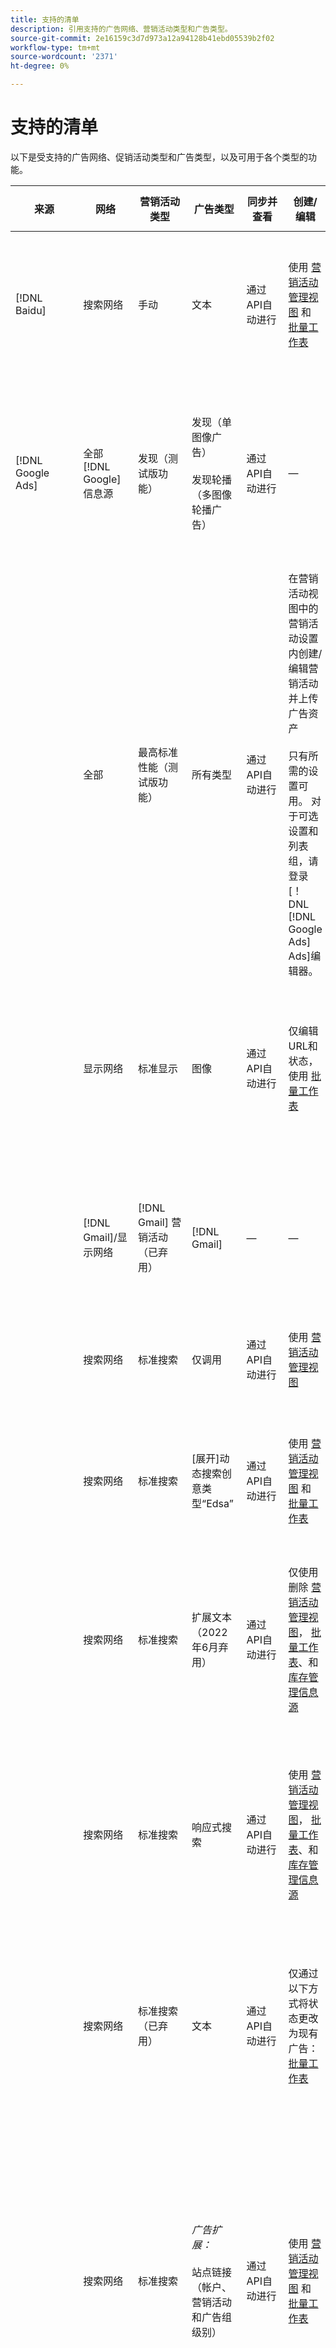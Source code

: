```yaml
---
title: 支持的清单
description: 引用支持的广告网络、营销活动类型和广告类型。
source-git-commit: 2e16159c3d7d973a12a94128b41ebd05539b2f02
workflow-type: tm+mt
source-wordcount: '2371'
ht-degree: 0%

---
```


# 支持的清单

以下是受支持的广告网络、促销活动类型和广告类型，以及可用于各个类型的功能。

| 来源 | 网络 | 营销活动类型 | 广告类型 | 同步并查看 | 创建/编辑 | Track[^1] | 优化 | 报告[^2] | Adobe Analytics支持[^3] |
|----|----|----|----|----|----|----|----|----|----|
| [!DNL Baidu] | 搜索网络 | 手动 | 文本 | 通过API自动进行 | 使用 [营销活动管理视图](/help/search-social-commerce/campaign-management/campaigns/campaign-management-options.md) 和 [批量工作表](/help/search-social-commerce/campaign-management/bulksheets/bulksheet-about.md) | 是 | 仅具有手动CPC竞价策略的促销活动 | 广告级别的数据 | Analytics数据到搜索、社交和商务<br><br>从搜索、社交和商务到Analytics的广告级别数据 |
| [!DNL Google Ads] | 全部 [!DNL Google] 信息源 | 发现（测试版功能） | 发现（单图像广告）<br><br>发现轮播（多图像轮播广告） | 通过API自动进行 | — | 是 | 仅在混合项目组合中<br><br>竞价和竞价策略目标与促销活动预算一起在促销活动级别设置（适用于优化类型）。 | 广告级别的数据 | 搜索、社交和商务的广告级别数据(使用升级的 [s_kwcid跟踪代码](/help/search-social-commerce/tracking/skwcid-tracking-parameter.md)[^4]<br><br>从搜索、社交和商务到Analytics的广告级别数据 |
|  | 全部 | 最高标准性能（测试版功能） | 所有类型 | 通过API自动进行 | 在营销活动视图中的营销活动设置内创建/编辑营销活动并上传广告资产<br><br>只有所需的设置可用。 对于可选设置和列表组，请登录[！DNL [!DNL Google Ads] Ads]编辑器。 | 是 | 仅在混合项目组合中<br><br>竞价策略目标与促销活动预算一起在促销活动级别设置。 | 营销活动级别的数据<br><br>列表组的数据不可用，并且广告网络不提供广告级别的数据。 | Analytics数据到搜索、社交和商务<br><br>从搜索、社交和商务到Analytics的促销活动级别数据。 需要升级 [s_kwcid跟踪代码](/help/search-social-commerce/tracking/skwcid-tracking-parameter.md). |
|  | 显示网络 | 标准显示 | 图像 | 通过API自动进行 | 仅编辑URL和状态，使用 [批量工作表](/help/search-social-commerce/campaign-management/bulksheets/bulksheet-about.md) | 是，当您手动将点击跟踪标记添加到广告网络中的跟踪模板时 | — | 广告级别的数据，但没有显示到达数据 | Analytics数据到搜索、社交和商务<br><br>从搜索、社交和商务到Analytics的广告级别数据，但没有浏览转化数据 |
|  | [!DNL Gmail]/显示网络 | [!DNL Gmail] 营销活动（已弃用） | [!DNL Gmail] | — | — | — | — | 仅旧版促销活动级别数据 | 旧版Analytics数据对应到搜索、社交和商务<br>从搜索、社交和商务到Analytics的旧版促销活动级别数据 |
|  | 搜索网络 | 标准搜索 | 仅调用 | 通过API自动进行 | 使用 [营销活动管理视图](/help/search-social-commerce/campaign-management/campaigns/campaign-management-options.md) | 是，使用帐户级别的登陆页面后缀和跟踪模板，或者通过在[！DNL]中的广告级别手动添加它们 [!DNL Google Ads] Ads]管理器 | — | 仅广告组级别的展示次数和来自广告网络的点击次数；无收入 | — |
|  | 搜索网络 | 标准搜索 | \[展开\]动态搜索创意类型“Edsa” | 通过API自动进行 | 使用 [营销活动管理视图](/help/search-social-commerce/campaign-management/campaigns/campaign-management-options.md) 和 [批量工作表](/help/search-social-commerce/campaign-management/bulksheets/bulksheet-about.md) | 是 | 是<br><br>对于广告组（当营销活动指定网站域时）；否则，适用于动态搜索目标。 | 营销活动和广告组级别的数据<br><br>广告网络不提供广告级别的数据。 | Analytics数据到搜索、社交和商务促销活动级别和广告组级别的数据，从搜索、社交和商务级别到Analytics级别 |
|  | 搜索网络 | 标准搜索 | 扩展文本（2022年6月弃用） | 通过API自动进行 | 仅使用删除 [营销活动管理视图](/help/search-social-commerce/campaign-management/campaigns/campaign-management-options.md)， [批量工作表](/help/search-social-commerce/campaign-management/bulksheets/bulksheet-about.md)、和 [库存管理信息源](/help/search-social-commerce/campaign-management/inventory-feeds/inventory-feeds-about.md) | 是 | — | 广告级别的数据 | Analytics数据到搜索、社交和商务<br><br>从搜索、社交和商务到Analytics的广告级别数据 |
|  | 搜索网络 | 标准搜索 | 响应式搜索 | 通过API自动进行 | 使用 [营销活动管理视图](/help/search-social-commerce/campaign-management/campaigns/campaign-management-options.md)， [批量工作表](/help/search-social-commerce/campaign-management/bulksheets/bulksheet-about.md)、和 [库存管理信息源](/help/search-social-commerce/campaign-management/inventory-feeds/inventory-feeds-about.md) | 是 | 是 | 所有可用广告元素的广告级别数据<br><br><b>注意：</b> [！DNL [!DNL Google Ads] 广告]在其本机编辑器之外不提供有关显示为广告的文本组合的数据。 有关每个文本组合报表的更多信息，请参阅 [[!DNL [!DNL Google Ads] Ads] 文档](https://support.google.com/google-ads/answer/7684791). | Analytics数据到搜索、社交和商务<br><br>从搜索、社交和商务到Analytics的广告级别数据 |
|  | 搜索网络 | 标准搜索（已弃用） | 文本 | 通过API自动进行 | 仅通过以下方式将状态更改为现有广告： [批量工作表](/help/search-social-commerce/campaign-management/bulksheets/bulksheet-about.md) | 是 | 是 | 广告级别的数据 | Analytics数据到搜索、社交和商务<br><br>从搜索、社交和商务到Analytics的广告级别数据 |
|  | 搜索网络 | 标准搜索 | <i>广告扩展：</i><br><br>站点链接（帐户、营销活动和广告组级别） | 通过API自动进行 | 使用 [营销活动管理视图](/help/search-social-commerce/campaign-management/campaigns/campaign-management-options.md) 和 [批量工作表](/help/search-social-commerce/campaign-management/bulksheets/bulksheet-about.md) | —<br><br>站点链接有一个“跟踪模板”字段，但“搜索”、“Social”和“Commerce”会将点击次数和生成的转化映射到关联的关键字，而不是单个站点链接。 |  — 搜索、社交和商务不会针对站点链接进行优化。 相反，它会优化与包含站点链接的广告关联的关键字。 | —<br><br>相关关键字的数据可用。 In [!DNL Google Ads]，您可以在以下位置查看站点链接级别的性能数据： [!DNL Campaigns] 选项卡> [!DNL Ad Extensions] 选项卡。<br><br>要查看点击站点链接导致哪些个体转化，请生成 [交易报告](/help/search-social-commerce/reports/management/basic-advanced/transaction-report.md). 此 [!UICONTROL Link Type] sitelink的列值为sl：&lt;sitelink text=&quot;&quot;></code>，如sl：See Current Offers。 | 仅关联的关键字的数据从Search、Social和Commerce到Analytics |
|  | 搜索网络 | 标准搜索 | <i>其他广告扩展：</i><br><br>标注扩展<br><br>位置扩展<br><br>电话分机 | 通过API自动进行 | 使用 [营销活动管理视图](/help/search-social-commerce/campaign-management/campaigns/campaign-management-options.md) | —<br><br>站点链接有一个“跟踪模板”字段，但“搜索”、“Social”和“Commerce”会将点击次数和生成的转化映射到关联的关键字，而不是单个站点链接。<br><br>其他类型的广告扩展没有要跟踪的URL，Search、Social和Commerce无法将转化数据映射到它们。 | — | —<br><br>[!DNL Google Ads] 将广告扩展的点击映射到与包含扩展的广告关联的关键字。<br><br>Search、Social和Commerce中没有扩展级别的成本或点击数据。 In [!DNL Google Ads]中，您可以看到成本，然后单击上的扩展级别的数据 [!DNL Campaigns] 选项卡> [!DNL Ad Extensions] 选项卡。<br><br>要查看点击站点链接导致哪些个体转化，请生成 [交易报告](/help/search-social-commerce/reports/management/basic-advanced/transaction-report.md). 此 [!UICONTROL Link Type] sitelink的列为sl：&lt;sitelink text=&quot;&quot;></code>，如sl：See Current Offers。 | 仅关联的关键字的数据从Search、Social和Commerce到Analytics |
|  | 购物网络 | 标准购物 | 产品购物（创意类型“产品”） | 通过API自动进行 | 系统会自动为广告组中的产品组生成广告副本。 仅使用编辑广告状态 [批量工作表](/help/search-social-commerce/campaign-management/bulksheets/bulksheet-about.md) 和 [库存管理信息源](/help/search-social-commerce/campaign-management/inventory-feeds/inventory-feeds-about.md)<br><br>您可以使用创建父营销活动、广告组和产品组，并仅编辑其状态 [营销活动管理视图](/help/search-social-commerce/campaign-management/campaigns/campaign-management-options.md)， [批量工作表](/help/search-social-commerce/campaign-management/bulksheets/bulksheet-about.md) 和 [库存管理信息源](/help/search-social-commerce/campaign-management/inventory-feeds/inventory-feeds-about.md). | 是，当您手动将点击跟踪标记添加到广告网络中的跟踪模板时 | 是 | 营销活动、广告组和产品组级别的数据 [!DNL Google Ads] 不提供购物营销活动的广告级效果数据。 | Analytics数据到搜索、社交和商务<br><br>从搜索、社交和商务到Analytics的促销活动、广告组和产品组级别的数据 |
|  | [!DNL YouTube] | 视频 | 视频 | 需要 [选择加入](/help/search-social-commerce/tools/sync-inventory.md)；仅通过API基本广告详细信息，不带缩略图 | — | 是，当您手动将点击跟踪标记添加到广告网络中的跟踪模板时 | 促销活动与 [!UICONTROL Maximize Conversions] 仅混合项目组合中的竞价策略混合项目组合必须仅包含 [!DNL YouTube] 营销活动。 | 营销活动和广告组级别的数据<br><br>广告网络不提供广告级别的数据。 | Analytics数据到搜索、社交和商务<br><br>从搜索、社交和商务到Analytics的促销活动和广告组级别数据 |
| [!DNL Microsoft Advertising] | 受众网络 | 受众营销活动类型：<br><br>“受众（图像）”和“受众（馈送）”) | 响应式<br><br>仅包括基于图像的广告和基于产品馈送的广告，适用于受众网络 | 通过API自动进行 | 使用 [营销活动管理视图](/help/search-social-commerce/campaign-management/campaigns/campaign-management-options.md) 和 [批量工作表](/help/search-social-commerce/campaign-management/bulksheets/bulksheet-about.md) | 是 | 是增强CPC (eCPC)促销活动<br><br>不适用于CPM活动 | 广告级别的数据 | Analytics数据到搜索、社交和商务<br><br>从搜索、社交和商务到Analytics的广告级别数据 |
|  | 受众网络 | 搜索 | 使用&quot;[!DNL Prefer Audience Ad Format]已选择“ | 通过API自动进行 | 使用 [营销活动管理视图](/help/search-social-commerce/campaign-management/campaigns/campaign-management-options.md)<br><br>不支持图像和扩展 | 是 | 是 | 广告级别的数据 | Analytics数据到搜索、社交和商务<br><br>从搜索、社交和商务到Analytics的广告级别数据 |
|  | 搜索网络 | 搜索 | \[展开\]动态搜索 | 通过API自动进行 | 使用 [营销活动管理视图](/help/search-social-commerce/campaign-management/campaigns/campaign-management-options.md) 和 [批量工作表](/help/search-social-commerce/campaign-management/bulksheets/bulksheet-about.md) | 是 | 是 | 广告级别的数据 | Analytics数据到搜索、社交和商务<br><br>从搜索、社交和商务到Analytics的广告级别数据 |
|  | 搜索网络 | 搜索 | 扩展文本（2023年2月弃用） | 通过API自动进行 | 仅使用编辑现有广告的状态 [营销活动管理视图](/help/search-social-commerce/campaign-management/campaigns/campaign-management-options.md)， [批量工作表](/help/search-social-commerce/campaign-management/bulksheets/bulksheet-about.md)、和 [库存管理信息源](/help/search-social-commerce/campaign-management/inventory-feeds/inventory-feeds-about.md) | 是 | 是 | 广告级别的数据 | Analytics数据到搜索、社交和商务<br><br>从搜索、社交和商务到Analytics的广告级别数据 |
|  | 搜索网络 | 搜索 | 多媒体 | 通过API自动进行 | 使用 [营销活动管理视图](/help/search-social-commerce/campaign-management/campaigns/campaign-management-options.md). 编辑中仅对状态和URL的支持 [批量工作表](/help/search-social-commerce/campaign-management/bulksheets/bulksheet-about.md) | 是 | 是 | 广告级别的数据 | Analytics数据到搜索、社交和商务<br><br>从搜索、社交和商务到Analytics的广告级别数据 |
|  | 搜索网络 | 搜索 | 响应式搜索 | 通过API自动进行 | 使用 [营销活动管理视图](/help/search-social-commerce/campaign-management/campaigns/campaign-management-options.md)， [批量工作表](/help/search-social-commerce/campaign-management/bulksheets/bulksheet-about.md)、和 [库存管理信息源](/help/search-social-commerce/campaign-management/inventory-feeds/inventory-feeds-about.md) | 是 | 是 | 广告级别的数据 | Analytics数据到搜索、社交和商务<br><br>从搜索、社交和商务到Analytics的广告级别数据 |
|  | 搜索网络 | 搜索 | 标准文本（2017年弃用） | 通过API自动进行 | 仅编辑，使用 [营销活动管理视图](/help/search-social-commerce/campaign-management/campaigns/campaign-management-options.md) 和 [批量工作表](/help/search-social-commerce/campaign-management/bulksheets/bulksheet-about.md) | 是 | 是 | 广告级别的数据 | Analytics数据到搜索、社交和商务<br><br>从搜索、社交和商务到Analytics的广告级别数据 |
|  | 搜索网络 | 标准搜索 | <i>广告扩展：</i><br><br>站点链接（营销活动级别） | 通过API自动进行 | 使用 [营销活动管理视图](/help/search-social-commerce/campaign-management/campaigns/campaign-management-options.md) 和 [批量工作表](/help/search-social-commerce/campaign-management/bulksheets/bulksheet-about.md) | —<br><br>营销活动级别的站点链接具有&quot;[!UICONTROL Tracking Template]”字段，但“搜索”、“Social”和“Commerce”会将点击次数和生成的转化映射到关联的关键字，而不是单个Sitelink。 | —<br><br>搜索、社交和商务不会针对站点链接进行优化。 相反，它会优化与包含站点链接的广告关联的关键字。 | —<br><br>相关关键字的数据可用。 对于站点链接级别的性能数据，请使用 [!DNL Microsoft Advertising] 广告编辑器。<br><br>要查看点击站点链接导致哪些个体转化，请生成 [交易报告](/help/search-social-commerce/reports/management/basic-advanced/transaction-report.md)报告。 此 [!UICONTROL Link Type] sitelink的列为sl：&lt;sitelink text=&quot;&quot;></code>，如sl：See Current Offers。 | 仅关联的关键字的数据从Search、Social和Commerce到Analytics |
|  | 购物网络 | 标准购物 | 产品 | 通过API自动进行 | 促销行仅使用 [营销活动管理视图](/help/search-social-commerce/campaign-management/campaigns/campaign-management-options.md) 和 [批量工作表](/help/search-social-commerce/campaign-management/bulksheets/bulksheet-about.md)；广告会自动生成。 您可以使用创建父营销活动、广告组和产品组 [营销活动管理视图](/help/search-social-commerce/campaign-management/campaigns/campaign-management-options.md)， [批量工作表](/help/search-social-commerce/campaign-management/bulksheets/bulksheet-about.md)、和 [库存管理信息源](/help/search-social-commerce/campaign-management/inventory-feeds/inventory-feeds-about.md). | 是，当您手动将点击跟踪标记添加到广告网络中的跟踪模板时 | 是 | 广告级别的数据<br><br>要查看点击购物广告产生了哪些个人转化，请生成 [交易报告](/help/search-social-commerce/reports/management/basic-advanced/transaction-report.md)； [!UICONTROL Link Type] 产品清单的列为 `pla:&lt;product ID&gt;`，如pla：8525822。 | Analytics数据到搜索、社交和商务<br><br>从搜索、社交和商务到Analytics的广告级别数据 |
|  | 购物：智能购物 | 智能购物（搜索、社交和商务中的Beta版功能） | 产品 | 默认通过API自动进行，但可以 [已选择退出](/help/search-social-commerce/tools/sync-inventory.md) | — | 是，当您手动将点击跟踪标记添加到广告网络中的跟踪模板时 | 搜索促销活动 [!UICONTROL Maximize Conversion Value] 和 [!UICONTROL tROAS] 仅混合项目组合中的竞价策略<br><br>目标必须仅包括 [!DNL Adobe] 量度，并且您必须支持将搜索、社交和商务目标上传到 [!DNL Microsoft Advertising]. | 广告级别的数据<br><br>要查看点击购物广告产生了哪些个人转化，请生成 [交易报告](/help/search-social-commerce/reports/management/basic-advanced/transaction-report.md)； [!UICONTROL Link Type] 产品清单的列为 `pla:&lt;product ID&gt;`，如pla：8525822。 | Analytics数据到搜索、社交和商务<br><br>从搜索、社交和商务到Analytics的广告级别数据 |
| [!DNL Naver] | 搜索网络 | 网站 | 文本 | —<br><br>无同步，但您可以手动复制帐户结构并上传每日流量量度，以便报告和转化归因<br><br>参见“[实施 [!DNL Naver] 仅跟踪帐户](/help/search-social-commerce/campaign-management/naver-tracking-only-account-implement.md).” | —<br><br>您可以使用手动复制/编辑帐户结构 [批量工作表模板](/help/search-social-commerce/campaign-management/bulksheets/bulksheet-about.md). | 是，当您将点击跟踪标记添加到广告网络内的关键词设置时 | —<br><br>不投标 | 广告级别的数据 | 将Analytics数据与Search、Social和Commerce进行比较，反之亦然 |
| [!DNL Pinterest] （同步支持已于2022年结束） | 搜索网络 | 仅具有搜索投放位置的流量营销活动和具有关键词定位的广告组 | 提升的图钉 | —<br><br>截至2022年7月21日的旧版帐户信息以只读形式提供。 | — | — | — | 旧版广告级别的展示次数和来自Pinterest的点击次数，但没有收入，该时间已同步到2022年7月21日。 | 将Analytics数据与Search、Social和Commerce进行比较，反之亦然 |
| [!DNL Yahoo! Display Network] | 显示网络 | 显示 | 横幅、响应图像 | 通过API自动进行，但只读 | — | 是，当您手动将点击跟踪标记添加到广告网络中的跟踪模板时 | 促销活动与 [!UICONTROL Manual CPC] 仅竞价策略<br><br>同一竞价适用于广告组中的所有广告。 | 广告级别的数据 | Analytics数据到搜索、社交和商务<br><br>从搜索、社交和商务到Analytics的广告级别数据 |
|  | 搜索网络 | 搜索 | 文本（长文本和短文本） | 通过API自动进行 | — | 是，当您手动将点击跟踪标记添加到广告网络中的跟踪模板时 | 仅具有手动CPC竞价策略的促销活动<br><br>同一竞价适用于广告组中的所有广告。 | 广告级别的数据 | Analytics数据到搜索、社交和商务<br><br>从搜索、社交和商务到Analytics的广告级别数据 |
| [!DNL Yahoo! Japan Ads] | 搜索网络 | 赞助搜索 | 扩展文本<br><br>（仅限旧版广告；2022年9月弃用，代替了响应式搜索） | 通过API自动进行 | 仅删除使用 [营销活动管理视图](/help/search-social-commerce/campaign-management/campaigns/campaign-management-options.md)， [批量工作表](/help/search-social-commerce/campaign-management/bulksheets/bulksheet-about.md)、和 [库存管理信息源](/help/search-social-commerce/campaign-management/inventory-feeds/inventory-feeds-about.md) | 是 | 促销活动与 [!UICONTROL Manual CPC] 仅竞价策略 | 广告级别的数据 | Analytics数据到搜索、社交和商务<br><br>从搜索、社交和商务到Analytics的广告级别数据 |
|  | 搜索网络 | 赞助搜索 | 响应式搜索 | 通过API自动进行 | — | 是，在广告网络中手动添加点击跟踪标记时 | 促销活动与 [!UICONTROL Manual CPC] 仅竞价策略 | 广告级别的数据 | Analytics数据到搜索、社交和商务<br><br>从搜索、社交和商务到Analytics的广告级别数据 |
|  | 搜索网络 | 赞助搜索 | 标准文字广告（2017年弃用） | 通过API自动进行 | 仅删除使用 [批量工作表](/help/search-social-commerce/campaign-management/bulksheets/bulksheet-about.md) | 是 | 促销活动与 [!UICONTROL Manual CPC] 仅竞价策略 | 广告级别的数据 | Analytics数据到搜索、社交和商务<br><br>从搜索、社交和商务到Analytics的广告级别数据 |
| [!DNL Yahoo Native] （同步支持已于2022年结束） | 本地网络 | 本机 | 文本 | —<br><br>截至2022年3月10日的旧版帐户信息以只读形式提供。 | — | — | — | —<br><br>已同步到2022年3月10日的旧版广告级别数据。 | 将Analytics数据与Search、Social和Commerce进行比较，反之亦然 |
| [!DNL Yandex] | 搜索网络 | 搜索 | 文本 | 通过API自动进行 | 使用 [营销活动管理视图](/help/search-social-commerce/campaign-management/campaigns/campaign-management-options.md)， [批量工作表](/help/search-social-commerce/campaign-management/bulksheets/bulksheet-about.md)、和 [库存管理信息源](/help/search-social-commerce/campaign-management/inventory-feeds/inventory-feeds-about.md) | 是 | 仅具有CPC竞价策略的促销活动 | 广告级别的数据 | Analytics数据到搜索、社交和商务<br><br>从搜索、社交和商务到Analytics的广告级别数据 |
|  | 显示网络 | 显示/内容 | 文本 | 通过API自动进行 | 使用 [营销活动管理视图](/help/search-social-commerce/campaign-management/campaigns/campaign-management-options.md)， [批量工作表](/help/search-social-commerce/campaign-management/bulksheets/bulksheet-about.md)、和 [库存管理信息源](/help/search-social-commerce/campaign-management/inventory-feeds/inventory-feeds-about.md) | 是 | 仅具有CPC竞价策略的促销活动 | 广告级别的数据 | Analytics数据到搜索、社交和商务<br><br>从搜索、社交和商务到Analytics的广告级别数据 |

<table style="table-layout:auto">

[^1]：对于大多数广告网络和促销活动类型，当您启用&quot;[!UICONTROL EF Redirect]“ ”和“ ”[!UICONTROL Auto Upload]“活动营销活动的跟踪设置（在营销活动级别设置或从帐户设置继承），Search、Social和Commerce会在每次与广告组组件同步时自动为其创建跟踪URL并将其上传到广告网络。 否则，您需要生成跟踪URL并将其添加到帐户、营销活动或营销活动组件设置。 参见“[何时以及如何按广告网络和对象生成点击跟踪URL](/help/search-social-commerce/tracking/click-tracking-ways-to-generate.md).”

[^2]：请参阅优化指南中的“按营销活动竞价策略列出的合格项目组合类型”，该指南可从搜索、社交和商务中获取。

[^3]：需要与Adobe Analytics集成。 参见“[AnalyticsAdobe广告概述](https://experienceleague.adobe.com/docs/advertising/integrations/analytics/overview.html).”

[^4]： [!DNL Analytics] 无论您通常用于帐户的s_kwcid格式如何，数据都会使用升级后的s_kwcid跟踪参数发送到Search、Social和Commerce。 如果您通常使用旧版本的s_kwcid，我们建议升级到新的s_kwcid格式以获得最佳体验。 但是，即使您的点击/成本数据和收入数据是使用不同的s_kwcid进行跟踪的，这两组数据也会完全分类，并聚合到同一促销活动和帐户下。
